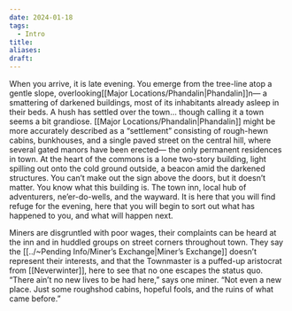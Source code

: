 ```yaml
---
date: 2024-01-18
tags:
  - Intro
title: 
aliases: 
draft:
---
```

When you arrive, it is late evening. You emerge from the tree-line atop a gentle slope, overlooking[[Major Locations/Phandalin|Phandalin]]n— a smattering of darkened buildings, most of its inhabitants already asleep in their beds. A hush has settled over the town… though calling it a town seems a bit grandiose. [[Major Locations/Phandalin|Phandalin]] might be more accurately described as a “settlement” consisting of rough-hewn cabins, bunkhouses, and a single paved street on the central hill, where several gated manors have been erected— the only permanent residences in town. At the heart of the commons is a lone two-story building, light spilling out onto the cold ground outside, a beacon amid the darkened structures. You can’t make out the sign above the doors, but it doesn’t matter. You know what this building is. The town inn, local hub of adventurers, ne’er-do-wells, and the wayward. It is here that you will find refuge for the evening, here that you will begin to sort out what has happened to you, and what will happen next.


Miners are disgruntled with poor wages, their complaints can be heard at the inn and in huddled groups on street corners throughout town. They say the [[../~Pending Info/Miner’s Exchange|Miner’s Exchange]] doesn’t represent their interests, and that the Townmaster is a puffed-up aristocrat from [[Neverwinter]], here to see that no one escapes the status quo. “There ain’t no new lives to be had here,” says one miner. “Not even a new place. Just some roughshod cabins, hopeful fools, and the ruins of what came before.”